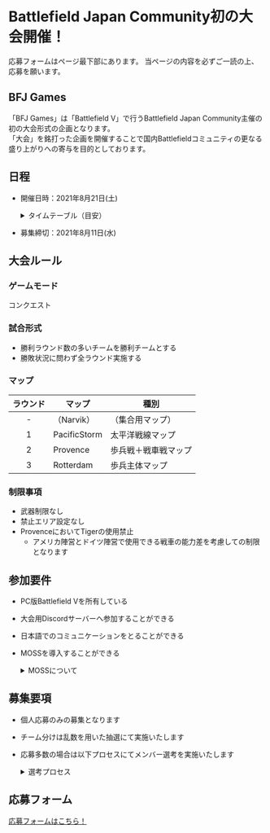 # Battlefield Japan Community初の大会開催！
応募フォームはページ最下部にあります。
当ページの内容を必ずご一読の上、応募を願います。

## BFJ Games
「BFJ Games」は「Battlefield V」で行うBattlefield Japan Community主催の初の大会形式の企画となります。<br>
「大会」を銘打った企画を開催することで国内Battlefieldコミュニティの更なる盛り上がりへの寄与を目的としております。

## 日程
- 開催日時：2021年8月21日(土)
	<details>
	<summary>タイムテーブル（目安）</summary>

	| 時間 | 内容 |
	| ---- | ---- |
	|20:30|大会用Discordサーバー集合|
	|20:40|試合用コミュニティゲームへの案内開始|
	|21:00|試合開始|
	|22:30|試合終了、記念撮影|
	</details>

- 募集締切：2021年8月11日(水)

## 大会ルール
### ゲームモード
コンクエスト

### 試合形式
- 勝利ラウンド数の多いチームを勝利チームとする
- 勝敗状況に問わず全ラウンド実施する

### マップ
|ラウンド|マップ|種別|
|:----:|----|----|
|-|（Narvik）|（集合用マップ）|
|1|PacificStorm|太平洋戦線マップ|
|2|Provence|歩兵戦＋戦車戦マップ|
|3|Rotterdam|歩兵主体マップ|

### 制限事項
- 武器制限なし
- 禁止エリア設定なし
- ProvenceにおいてTigerの使用禁止
  - アメリカ陣営とドイツ陣営で使用できる戦車の能力差を考慮しての制限となります

## 参加要件
- PC版Battlefield Vを所有している
- 大会用Discordサーバーへ参加することができる
- 日本語でのコミュニケーションをとることができる
- MOSSを導入することができる
	<details>
	<summary>MOSSについて</summary>

   - [MOSSオフィシャル サイト](https://nohope.eu)
   - MOSSは、ESLでの無料ゲーム開発を支援するために2010年にNohope92によって作成されました。MOSSはESLがプレーヤーのフェアプレーとアイデンティティを管理するのに役立ちます。MOSSは無料です。
   - MOSSが収集しない情報
     - ハードディスク上のファイルの内容
     - アカウント
     - シリアル番号およびその他の仮想資産
     - レジストリ情報
   - MOSSが収集する情報
     - ランダムなスクリーンショット（モニター画面、複数のモニターがある場合は、スクリーンショットも取得します）
     - ハードウェア情報
     - バックグラウンドでのすべてのプロセスの名前とハッシュ値。
     - ゲームが開始された後、ステッカー、モデルなどの名前やハッシュ値など、呼び出されたゲームリソース
     - ゲームで呼び出されるすべてのソフトウェアの名前とハッシュ値。
     - 各スクリーンショットの時刻、DXバージョン、およびファイル検証コード。
     - すべてのexeファイルの実行時間と使用時間。
     - すべてのマウスとキーボードの操作の統計と計算されたパターンの数。
   - MOSSの使い方
     - 最初にMOSSを起動してから、ゲームを起動します。
       - MOSSを起動し、ファイル選択肢（左側の最初の選択肢）をクリックしてパラメーターを選択し、ゲームをバトルフィールドV（バトルフィールド5）として選択します。
	</details>

## 募集要項
- 個人応募のみの募集となります
- チーム分けは乱数を用いた抽選にて実施いたします
- 応募多数の場合は以下プロセスにてメンバー選考を実施いたします
	<details>
	<summary>選考プロセス</summary>

	|プロセス|選考基準|
	|:----:|:----|
	|1|Rankの高い順に40名を選考|
	|2|プロセス1の選考外プレイヤーからSPMの高い順に14名を選考|
	|3|プロセス1,2の選考外プレイヤーからKPMの高い順に10名を選考|
	> 各種数値の確認は[Battlefield Tracker](https://battlefieldtracker.com/bfv/)を利用いたします
	</details>

## 応募フォーム
[応募フォームはこちら！](https://docs.google.com/forms/d/e/1FAIpQLSc_mlMdYRW-7riQ7cyyM124nCj2pyAqWvxq3pjIS0ZI7dPYRQ/viewform)
